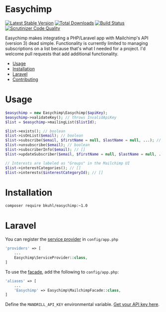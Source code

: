 # Easychimp
[![Latest Stable Version](https://poser.pugx.org/bkuhl/easychimp/v/stable.png)](https://packagist.org/packages/bkuhl/easychimp) [![Total Downloads](https://poser.pugx.org/bkuhl/easychimp/downloads.png)](https://packagist.org/packages/bkuhl/easychimp) [![Build Status](https://travis-ci.org/bkuhl/easychimp.svg?branch=master)](https://travis-ci.org/bkuhl/easychimp) [![Scrutinizer Code Quality](https://scrutinizer-ci.com/g/bkuhl/easychimp/badges/quality-score.png?b=master)](https://scrutinizer-ci.com/g/bkuhl/easychimp/?branch=master)

Easychimp makes integrating a PHP/Laravel app with Mailchimp's API (version 3) dead simple.  Functionality is currently limited to managing subscriptions on a list because that's what I needed for a project.  I'd welcome pull requests that add additional functionality.

* [Usage](#usage)
* [Installation](#installation)
* [Laravel](#laravel)
* [Contributing](https://github.com/bkuhl/easychimp/blob/master/CONTRIBUTING.md)

# Usage

```php
$easychimp = new Easychimp\Easychimp($apiKey);
$easychimp->validateKey(); // throws InvalidApiKey
$list = $easychimp->mailingList($listId);

$list->exists(); // boolean
$list->isOnList($email); // boolean
$list->subscribe($email, $firstName = null, $lastName = null, ...); // boolean
$list->unsubscribe($email); // boolean
$list->subscriberInfo($email); // []
$list->updateSubscriber($email, $firstName = null, $lastName = null, ...); // boolean

// Interests are labeled as "Groups" in the Mailchimp UI
$list->interestCategories(); // []
$list->interests($interestCategoryId); // []
```

# Installation

```
composer require bkuhl/easychimp:~1.0
```

# Laravel
You can register the [service provider](http://laravel.com/docs/master/providers) in `config/app.php`

```php
'providers' => [
    ...
    Easychimp\ServiceProvider::class,
]
```

To use the [facade](http://laravel.com/docs/master/facades), add the following to `config/app.php`:

```php
'aliases' => [
    ...
    'Easychimp' => Easychimp\MailchimpFacade::class,
]
```

Define the `MANDRILL_API_KEY` environmental variable.  [Get your API key here](https://us1.admin.mailchimp.com/account/api-key-popup/).
